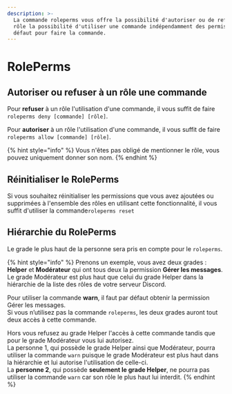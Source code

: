 ```yaml
---
description: >-
  La commande roleperms vous offre la possibilité d'autoriser ou de refuser à un
  rôle la possibilité d'utiliser une commande indépendamment des permissions par
  défaut pour faire la commande.
---
```


# RolePerms

## Autoriser ou refuser à un rôle une commande <a id="allow-or-deny"></a>

Pour **refuser** à un rôle l'utilisation d'une commande, il vous suffit de faire `roleperms deny [commande] [rôle]`.  
  
Pour **autoriser** à un rôle l'utilisation d'une commande, il vous suffit de faire `roleperms allow [commande] [rôle]`.

{% hint style="info" %}
Vous n'êtes pas obligé de mentionner le rôle, vous pouvez uniquement donner son nom.
{% endhint %}

## Réinitialiser le RolePerms <a id="reinitialiser"></a>

Si vous souhaitez réinitialiser les permissions que vous avez ajoutées ou supprimées à l'ensemble des rôles en utilisant cette fonctionnalité, il vous suffit d'utiliser la commande`roleperms reset`

## Hiérarchie du RolePerms <a id="hierarchie"></a>

Le grade le plus haut de la personne sera pris en compte pour le `roleperms`.

{% hint style="info" %}
Prenons un exemple, vous avez deux grades : **Helper** et **Modérateur** qui ont tous deux la permission **Gérer les messages**.  
Le grade Modérateur est plus haut que celui du grade Helper dans la hiérarchie de la liste des rôles de votre serveur Discord.  
  
Pour utiliser la commande **warn**, il faut par défaut obtenir la permission Gérer les messages.   
Si vous n’utilisez pas la commande `roleperms`, les deux grades auront tout deux accès à cette commande.   
  
Hors vous refusez au grade Helper l'accès à cette commande tandis que pour le grade Modérateur vous lui autorisez.  
La personne 1, qui possède le grade Helper ainsi que Modérateur, pourra utiliser la commande `warn` puisque le grade Modérateur est plus haut dans la hiérarchie et lui autorise l'utilisation de celle-ci.  
La **personne 2**, qui possède **seulement le grade Helper**, ne pourra pas utiliser la commande `warn` car son rôle le plus haut lui interdit.
{% endhint %}

